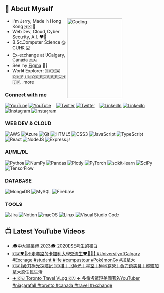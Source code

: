 ## 🤤 About Myself

<a href="https://leetcode.com/lalalam123">
<img align="right" alt="Coding" height="260" src="https://leetcard.jacoblin.cool/lalalam123?theme=unicorn" target="_blank" rel="noopener noreferrer" width="60%">
</a>

- I'm Jerry, Made in Hong Kong 🇭🇰 🍁
- Web Dev, Cloud, Cyber Security, A.I. ❤️‍🔥
- B.Sc.Computer Science @ CUHK 💻
- Ex-exchange at UCalgary, Canada 🇨🇦
- See my <a href="https://www.figma.com/@chansiklam_hi" target="_blank" rel="noopener noreferrer">Figma</a> 🧑‍🎨
- World Explorer: 🇭🇰🇨🇦🇩🇰🇫🇮🇳🇴🇸🇪🇬🇧🇧🇪🇨🇭🇯🇵...more

### Connect with me

[![YouTube](https://img.shields.io/badge/YouTube-%23FF0000.svg?style=for-the-badge&logo=YouTube&logoColor=white)](https://www.youtube.com/@chansiklam_hi#gh-light-mode-only)
[![YouTube](https://img.shields.io/badge/YouTube-%23FF0000.svg?style=for-the-badge&logo=YouTube&logoColor=white)](https://www.youtube.com/@chansiklam_hi#gh-dark-mode-only)
&nbsp;&nbsp;
[![Twitter](https://img.shields.io/badge/Twitter-%231DA1F2.svg?style=for-the-badge&logo=Twitter&logoColor=white)](https://youtu.be/zs39mt_Ul_I#gh-light-mode-only)
[![Twitter](https://img.shields.io/badge/Twitter-%231DA1F2.svg?style=for-the-badge&logo=Twitter&logoColor=white)](https://youtu.be/zs39mt_Ul_I#gh-dark-mode-only)
&nbsp;&nbsp;
[![LinkedIn](https://img.shields.io/badge/linkedin-%230077B5.svg?style=for-the-badge&logo=linkedin&logoColor=white)](https://www.linkedin.com/in/chan-sik-lam/#gh-light-mode-only)
[![LinkedIn](https://img.shields.io/badge/linkedin-%230077B5.svg?style=for-the-badge&logo=linkedin&logoColor=white)](https://www.linkedin.com/in/chan-sik-lam/#gh-dark-mode-only)
&nbsp;&nbsp;
[![Instagram](https://img.shields.io/badge/Instagram-%23E4405F.svg?style=for-the-badge&logo=Instagram&logoColor=white)](https://youtu.be/zs39mt_Ul_I#gh-light-mode-only)
[![Instagram](https://img.shields.io/badge/Instagram-%23E4405F.svg?style=for-the-badge&logo=Instagram&logoColor=white)](https://youtu.be/zs39mt_Ul_I#gh-dark-mode-only)

### WEB DEV & CLOUD
![AWS](https://img.shields.io/badge/AWS-%23FF9900.svg?style=for-the-badge&logo=amazon-aws&logoColor=white)
![Azure](https://img.shields.io/badge/azure-%230072C6.svg?style=for-the-badge&logo=microsoftazure&logoColor=white)
![Git](https://img.shields.io/badge/git-%23F05033.svg?style=for-the-badge&logo=git&logoColor=white)
![HTML5](https://img.shields.io/badge/html5-%23E34F26.svg?style=for-the-badge&logo=html5&logoColor=white)
![CSS3](https://img.shields.io/badge/css3-%231572B6.svg?style=for-the-badge&logo=css3&logoColor=white)
![JavaScript](https://img.shields.io/badge/javascript-%23323330.svg?style=for-the-badge&logo=javascript&logoColor=%23F7DF1E)
![TypeScript](https://img.shields.io/badge/typescript-%23007ACC.svg?style=for-the-badge&logo=typescript&logoColor=white)
![React](https://img.shields.io/badge/react-%2320232a.svg?style=for-the-badge&logo=react&logoColor=%2361DAFB)
![NodeJS](https://img.shields.io/badge/node.js-6DA55F?style=for-the-badge&logo=node.js&logoColor=white)
![Express.js](https://img.shields.io/badge/express.js-%23404d59.svg?style=for-the-badge&logo=express&logoColor=%2361DAFB)

### AI/ML/DL
![Python](https://img.shields.io/badge/python-3670A0?style=for-the-badge&logo=python&logoColor=ffdd54)
![NumPy](https://img.shields.io/badge/numpy-%23013243.svg?style=for-the-badge&logo=numpy&logoColor=white)
![Pandas](https://img.shields.io/badge/pandas-%23150458.svg?style=for-the-badge&logo=pandas&logoColor=white)
![Plotly](https://img.shields.io/badge/Plotly-%233F4F75.svg?style=for-the-badge&logo=plotly&logoColor=white)
![PyTorch](https://img.shields.io/badge/PyTorch-%23EE4C2C.svg?style=for-the-badge&logo=PyTorch&logoColor=white)
![scikit-learn](https://img.shields.io/badge/scikit--learn-%23F7931E.svg?style=for-the-badge&logo=scikit-learn&logoColor=white)
![SciPy](https://img.shields.io/badge/SciPy-%230C55A5.svg?style=for-the-badge&logo=scipy&logoColor=%white)
![TensorFlow](https://img.shields.io/badge/TensorFlow-%23FF6F00.svg?style=for-the-badge&logo=TensorFlow&logoColor=white)

### DATABASE
![MongoDB](https://img.shields.io/badge/MongoDB-%234ea94b.svg?style=for-the-badge&logo=mongodb&logoColor=white)
![MySQL](https://img.shields.io/badge/mysql-%2300f.svg?style=for-the-badge&logo=mysql&logoColor=white)
![Firebase](https://img.shields.io/badge/firebase-%23039BE5.svg?style=for-the-badge&logo=firebase)

### TOOLS
![Jira](https://img.shields.io/badge/jira-%230A0FFF.svg?style=for-the-badge&logo=jira&logoColor=white)
![Notion](https://img.shields.io/badge/Notion-%23000000.svg?style=for-the-badge&logo=notion&logoColor=white)
![macOS](https://img.shields.io/badge/mac%20os-000000?style=for-the-badge&logo=macos&logoColor=F0F0F0)
![Linux](https://img.shields.io/badge/Linux-FCC624?style=for-the-badge&logo=linux&logoColor=black)
![Visual Studio Code](https://img.shields.io/badge/Visual%20Studio%20Code-0078d7.svg?style=for-the-badge&logo=visual-studio-code&logoColor=white)
  
## 📺 Latest YouTube Videos

<!-- YOUTUBE:START -->
- [🎓中大畢業禮 2023🎓 2020DSE考生的獨白](https://www.youtube.com/watch?v=1cXGKkuAerM)
- [🇨🇦❤️‍🔥不走套路的卡加利大學交流生❤️‍🔥🇨🇦 #UniversityofCalgary #Exchage #student #life #campustour #PokémonGo #加拿大](https://www.youtube.com/watch?v=fcf9pkJfDRg)
- [🇨🇦🍁黃刀極光探險記 🇨🇦🍁｜北極光｜星空｜極地露營｜黃刀鎮美食｜體驗加拿大原住民生活](https://www.youtube.com/watch?v=bezExhejpK4)
- [✈️ 🇨🇦 Toronto Travel VLog 🇨🇦 ✈️   多倫多驚現美國著名YouTuber #niagarafall #toronto #canada #travel #exchange](https://www.youtube.com/watch?v=zs39mt_Ul_I)
<!-- YOUTUBE:END -->
